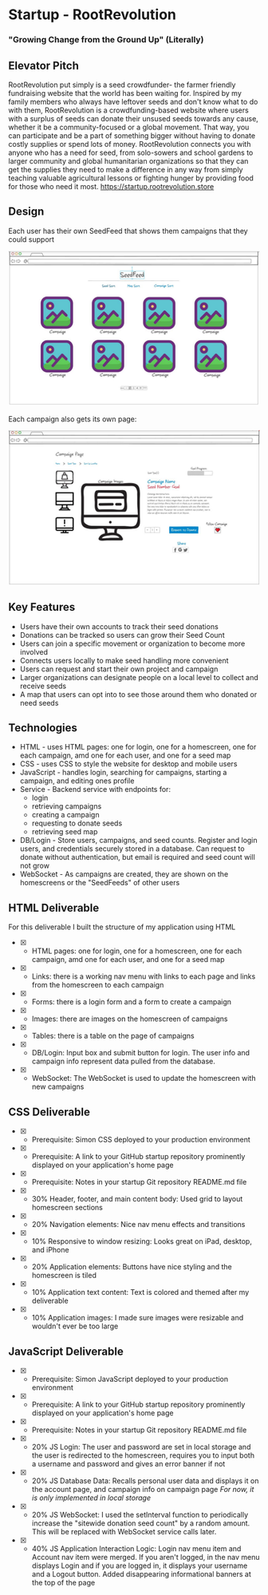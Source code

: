 # Startup - RootRevolution
### "Growing Change from the Ground Up" (Literally)
## Elevator Pitch
RootRevolution put simply is a seed crowdfunder- the farmer friendly fundraising website that the world has been waiting for. Inspired by my family members who always have leftover seeds and don't know what to do with them, RootRevolution is a crowdfunding-based website where users with a surplus of seeds can donate their unsused seeds towards any cause, whether it be a community-focused or a global movement. That way, you can participate and be a part of something bigger without having to donate costly supplies or spend lots of money. RootRevolution connects you with anyone who has a need for seed, from solo-sowers and school gardens to larger community and global humanitarian organizations so that they can get the supplies they need to make a difference in any way from simply teaching valuable agricultural lessons or fighting hunger by providing food for those who need it most.
https://startup.rootrevolution.store

## Design
Each user has their own SeedFeed that shows them campaigns that they could support

![Homescreen](homescreen.jpg)

Each campaign also gets its own page:

![Campaign](campaign.jpg)

## Key Features
- Users have their own accounts to track their seed donations
- Donations can be tracked so users can grow their Seed Count
- Users can join a specific movement or organization to become more involved
- Connects users locally to make seed handling more convenient
- Users can request and start their own project and campaign
- Larger organizations can designate people on a local level to collect and receive seeds
- A map that users can opt into to see those around them who donated or need seeds

## Technologies
- HTML - uses HTML pages: one for login, one for a homescreen, one for each campaign, amd one for each user, and one for a seed map
- CSS - uses CSS to style the website for desktop and mobile users
- JavaScript - handles login, searching for campaigns, starting a campaign, and editing ones profile
- Service - Backend service with endpoints for:
  - login
  - retrieving campaigns
  - creating a campaign
  - requesting to donate seeds
  - retrieving seed map
- DB/Login - Store users, campaigns, and seed counts. Register and login users, and credentials securely stored in a database. Can request to donate without authentication, but email is required and seed count will not grow
- WebSocket - As campaigns are created, they are shown on the homescreens or the "SeedFeeds" of other users
  
## HTML Deliverable
For this deliverable I built the structure of my application using HTML
- [x] - HTML pages: one for login, one for a homescreen, one for each campaign, amd one for each user, and one for a seed map
- [x] - Links: there is a working nav menu with links to each page and links from the homescreen to each campaign
- [x] - Forms: there is a login form and a form to create a campaign
- [x] - Images: there are images on the homescreen of campaigns
- [x] - Tables: there is a table on the page of campaigns
- [x] - DB/Login: Input box and submit button for login. The user info and campaign info represent data pulled from the database.
- [x] - WebSocket: The WebSocket is used to update the homescreen with new campaigns

## CSS Deliverable

- [x] - Prerequisite: Simon CSS deployed to your production environment
- [x] - Prerequisite: A link to your GitHub startup repository prominently displayed on your application's home page
- [x] - Prerequisite: Notes in your startup Git repository README.md file
- [x] - 30% Header, footer, and main content body: Used grid to layout homescreen sections
- [x] - 20% Navigation elements: Nice nav menu effects and transitions
- [x] - 10% Responsive to window resizing: Looks great on iPad, desktop, and iPhone
- [x] - 20% Application elements: Buttons have nice styling and the homescreen is tiled
- [x] - 10% Application text content: Text is colored and themed after my deliverable
- [x] - 10% Application images: I made sure images were resizable and wouldn't ever be too large

## JavaScript Deliverable
- [x] - Prerequisite: Simon JavaScript deployed to your production environment
- [x] - Prerequisite: A link to your GitHub startup repository prominently displayed on your application's home page
- [x] - Prerequisite: Notes in your startup Git repository README.md file
- [x] - 20% JS Login: The user and password are set in local storage and the user is redirected to the homescreen, requires you to input both a username and password and gives an error banner if not
- [X] - 20% JS Database Data: Recalls personal user data and displays it on the account page, and campaign info on campaign page *For now, it is only implemented in local storage*
- [X] - 20% JS WebSocket: I used the setInterval function to periodically increase the "sitewide donation seed count" by a random amount. This will be replaced with WebSocket service calls later.
- [X] - 40% JS Application Interaction Logic: Login nav menu item and Account nav item were merged. If you aren't logged, in the nav menu displays Login and if you are logged in, it displays your username and a Logout button. Added disappearing informational banners at the top of the page